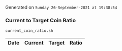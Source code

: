 Generated on `Sunday 26-September-2021 at 19:38:54`

### Current to Target Coin Ratio
`current_coin_ratio.sh`

Date|Current|Target|Ratio
---|---|---|---

